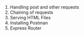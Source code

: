 1. Handling post and other requests
2. Chaining of requests
3. Serving HTML Files
4. Installing Postman
5. Express Router